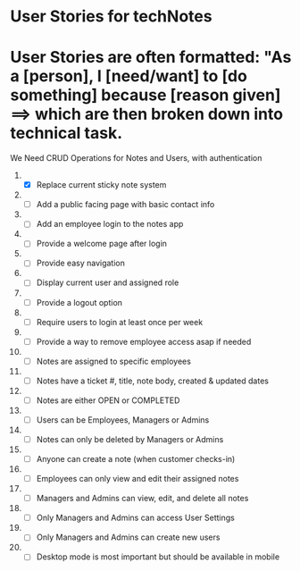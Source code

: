 # User Stories for techNotes
# User Stories are often formatted: "As a [person], I [need/want] to [do something] because [reason given] ==> which are then broken down into technical task.  
We Need CRUD Operations for Notes and Users, with authentication

1. -[x] Replace current sticky note system
2. -[ ] Add a public facing page with basic contact info
3. -[ ] Add an employee login to the notes app
4. -[ ] Provide a welcome page after login
5. -[ ] Provide easy navigation
6. -[ ] Display current user and assigned role
7. -[ ] Provide a logout option
8. -[ ] Require users to login at least once per week
9. -[ ] Provide a way to remove employee access asap if needed
10. -[ ] Notes are assigned to specific employees
11. -[ ] Notes have a ticket #, title, note body, created & updated dates
12. -[ ] Notes are either OPEN or COMPLETED
13. -[ ] Users can be Employees, Managers or Admins
14. -[ ] Notes can only be deleted by Managers or Admins
15. -[ ] Anyone can create a note (when customer checks-in)
16. -[ ] Employees can only view and edit their assigned notes
17. -[ ] Managers and Admins can view, edit, and delete all notes
18. -[ ] Only Managers and Admins can access User Settings
19. -[ ] Only Managers and Admins can create new users
20. -[ ] Desktop mode is most important but should be available in mobile